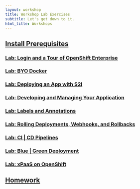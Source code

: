 ```yaml
---
layout: workshop
title: Workshop Lab Exercises
subtitle: Let's get down to it.
html_title: Workshops
---
```


## [Install Prerequisites](workshop-prerequisites.html)

### [Lab: Login and a Tour of OpenShift Enterprise](workshop-lab-welcome.html)

### [Lab: BYO Docker](workshop-lab-byodocker.html)

### [Lab: Deploying an App with S2I](workshop-lab-s2i.html)

### [Lab: Developing and Managing Your Application](workshop-lab-devmanage.html)

### [Lab: Labels and Annotations](workshop-lab-labels.html)

### [Lab: Rolling Deployments, Webhooks, and Rollbacks](workshop-lab-rollbacks.html)

### [Lab: CI | CD Pipelines](workshop-lab-cicd.html)

### [Lab: Blue | Green Deployment](workshop-lab-bluegreen.html)

### [Lab: xPaaS on OpenShift](workshop-lab-xpaas.html)

<!--
### [Lab: Working with Persistent Storage](workshop-lab-storage.html)
-->

## [Homework](workshop-homework.html)
